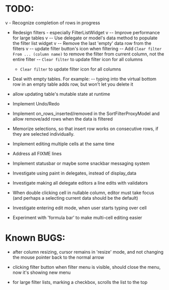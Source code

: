 # TODO: 

v - Recognize completion of rows in progress

- Redesign filters - especially FilterListWidget
  v   -- Improve performance for large tables
  v   -- Use delegate or model's data method to populate the filter list widget
  v   -- Remove the last 'empty' data row from the filters
  v   -- update filter button's icon when filtering
  -- Add `Clear filter From ... (column name)` to remove the filter from
      current column, not the entire filter
  -- `Clear filter` to update filter icon for all columns
  - `Clear filter` to update filter icon for all columns
- Deal with empty tables. For example:
  -- typing into the virtual bottom row in an empty table adds row, but
     won't let you delete it

- allow updating table's mutable state at runtime

- Implement Undo/Redo

- Implement on_rows_inserted/removed in the SortFilterProxyModel and
  allow remove/add rows when the data is filtered

- Memorize selections, so that insert row works on consecutive rows, 
  if they are selected individually.

- Implement editing multiple cells at the same time

- Address all FIXME lines

- Implement statusbar or maybe some snackbar messaging system

- Investigate using paint in delegates, instead of display_data

- Investigate making all delegate editors a line edits with validators

- When double clicking cell in nullable column, editor must take focus 
  (and perhaps a selecting current data should be the default)

- Investigate entering edit mode, when user starts typing over cell

- Experiment with 'formula bar' to make multi-cell editing easier

# Known BUGS:

- after column resizing, cursor remains in 'resize' mode, 
  and not changing the mouse pointer back to the normal arrow
  
- clicking filter button when filter menu is visible, should close the menu, now it's
  showing new menu

- for large filter lists, marking a checkbox, scrolls the list to the top
